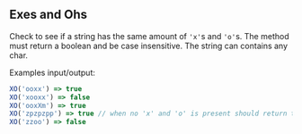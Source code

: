 ## Exes and Ohs

Check to see if a string has the same amount of `'x'`s and `'o'`s. The method must return a boolean and be case insensitive. The string can contains any char.

Examples input/output:

```js
XO('ooxx') => true
XO('xooxx') => false
XO('ooxXm') => true
XO('zpzpzpp') => true // when no 'x' and 'o' is present should return true
XO('zzoo') => false
```
